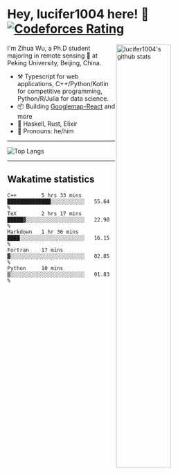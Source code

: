 # Hey, lucifer1004 here! :wave: [![Codeforces Rating](https://cfrating.ihcr.top/?user=lucifer1004&style=flat-square)](https://codeforces.com/profile/lucifer1004)

<img width="50%" align="right" alt="lucifer1004's github stats" src="https://github-readme-stats.vercel.app/api?username=lucifer1004&show_icons=true">

I'm Zihua Wu, a Ph.D student majoring in remote sensing :satellite: at Peking University, Beijing, China.

- :hammer_and_pick: Typescript for web applications, C++/Python/Kotlin for competitive programming, Python/R/Julia for data science.
- :package: Building [Googlemap-React](https://github.com/googlemap-react/googlemap-react) and more
- :seedling: Haskell, Rust, Elixir
- :man: Pronouns: he/him

---

![Top Langs](https://github-readme-stats.vercel.app/api/top-langs/?username=lucifer1004&layout=compact)

---

## Wakatime statistics

<!--START_SECTION:waka-->
```text
C++        5 hrs 33 mins   ██████████████░░░░░░░░░░░   55.64 % 
TeX        2 hrs 17 mins   █████▓░░░░░░░░░░░░░░░░░░░   22.90 % 
Markdown   1 hr 36 mins    ████░░░░░░░░░░░░░░░░░░░░░   16.15 % 
Fortran    17 mins         ▓░░░░░░░░░░░░░░░░░░░░░░░░   02.85 % 
Python     10 mins         ▒░░░░░░░░░░░░░░░░░░░░░░░░   01.83 % 
```
<!--END_SECTION:waka-->
